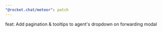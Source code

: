 ```yaml
---
"@rocket.chat/meteor": patch
---
```


feat: Add pagination & tooltips to agent's dropdown on forwarding modal
